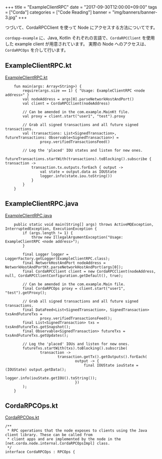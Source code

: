 +++
title = "ExampleClientRPC"
date = "2017-09-30T12:00:00+09:00"
tags = ["Corda"]
categories = ["Code Reading"]
banner = "img/banners/banner-3.jpg"
+++

つづいて、CordaRPCClient を使って Node にアクセスする方法についてです。

<!--more-->

`cordapp-example` に、Java, Kotlin それぞれの言語で、`CordaRPCClient` を使用した example client が用意されています。 実際の Node へのアクセスは、`CordaRPCOps` を介して行います。

## ExampleClientRPC.kt
[ExampleClientRPC.kt](https://github.com/corda/cordapp-example/blob/release-M14.0/kotlin-source/src/main/kotlin/com/example/client/ExampleClientRPC.kt)
```
    fun main(args: Array<String>) {
        require(args.size == 1) { "Usage: ExampleClientRPC <node address>" }
        val nodeAddress = args[0].parseNetworkHostAndPort()
        val client = CordaRPCClient(nodeAddress)

        // Can be amended in the com.example.MainKt file.
        val proxy = client.start("user1", "test").proxy

        // Grab all signed transactions and all future signed transactions.
        val (transactions: List<SignedTransaction>, futureTransactions: Observable<SignedTransaction>) =
                proxy.verifiedTransactionsFeed()

        // Log the 'placed' IOU states and listen for new ones.
        futureTransactions.startWith(transactions).toBlocking().subscribe { transaction ->
            transaction.tx.outputs.forEach { output ->
                val state = output.data as IOUState
                logger.info(state.iou.toString())
            }
        }
    }
```

## ExampleClientRPC.java
[ExampleClientRPC.java](https://github.com/corda/cordapp-example/blob/release-M14.0/java-source/src/main/java/com/example/client/ExampleClientRPC.java)
```
    public static void main(String[] args) throws ActiveMQException, InterruptedException, ExecutionException {
        if (args.length != 1) {
            throw new IllegalArgumentException("Usage: ExampleClientRPC <node address>");
        }

        final Logger logger = LoggerFactory.getLogger(ExampleClientRPC.class);
        final NetworkHostAndPort nodeAddress = NetworkHostAndPortKt.parseNetworkHostAndPort(args[0]);
        final CordaRPCClient client = new CordaRPCClient(nodeAddress, null, CordaRPCClientConfiguration.getDefault(), true);

        // Can be amended in the com.example.Main file.
        final CordaRPCOps proxy = client.start("user1", "test").getProxy();

        // Grab all signed transactions and all future signed transactions.
        final DataFeed<List<SignedTransaction>, SignedTransaction> txsAndFutureTxs =
                proxy.verifiedTransactionsFeed();
        final List<SignedTransaction> txs = txsAndFutureTxs.getSnapshot();
        final Observable<SignedTransaction> futureTxs = txsAndFutureTxs.getUpdates();

        // Log the 'placed' IOUs and listen for new ones.
        futureTxs.startWith(txs).toBlocking().subscribe(
                transaction ->
                        transaction.getTx().getOutputs().forEach(
                                output -> {
                                    final IOUState iouState = (IOUState) output.getData();
                                    logger.info(iouState.getIOU().toString());
                                })
        );
    }
```

## CordaRPCOps.kt
[CordaRPCOps.kt](https://github.com/corda/corda/blob/release-M14.0/core/src/main/kotlin/net/corda/core/messaging/CordaRPCOps.kt)
```
/**
 * RPC operations that the node exposes to clients using the Java client library. These can be called from
 * client apps and are implemented by the node in the [net.corda.node.internal.CordaRPCOpsImpl] class.
 */
interface CordaRPCOps : RPCOps {
```
